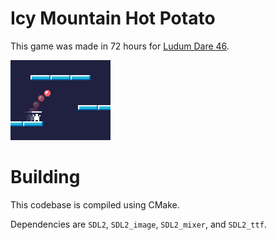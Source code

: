 # Icy Mountain Hot Potato

This game was made in 72 hours for [Ludum Dare 46](https://ldjam.com/events/ludum-dare/46/working-title).

![Cover image](cover.png)

# Building

This codebase is compiled using CMake.

Dependencies are `SDL2`, `SDL2_image`, `SDL2_mixer`, and `SDL2_ttf`.
